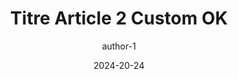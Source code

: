 ---
title: Titre Article 2 Custom OK
description: Description custom deuxième post OK
tags: Catégorie 2
image: post-1.webp
date: 2024-20-24
author: author-1
relatedPosts: ["post-1"]
---